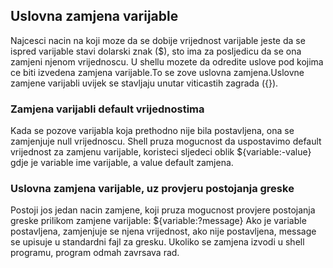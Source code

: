 ## Uslovna zamjena varijable
Najcesci nacin na koji moze da se dobije vrijednost varijable jeste da se ispred varijable stavi dolarski znak ($), sto ima za posljedicu da se ona zamjeni njenom vrijednoscu.
U shellu mozete da odredite uslove pod kojima ce biti izvedena zamjena varijable.To se zove uslovna zamjena.Uslovne zamjene varijabli uvijek se stavljaju unutar viticastih zagrada ({}).

### Zamjena varijabli default vrijednostima

Kada se pozove varijabla koja prethodno nije bila postavljena, ona se zamjenjuje null vrijednoscu.
Shell pruza mogucnost da uspostavimo default vrijednost za zamjenu varijable, koristeci sljedeci oblik ${variable:-value} gdje je variable ime varijable, a value default zamjena.

### Uslovna zamjena varijable, uz provjeru postojanja greske

Postoji jos jedan nacin zamjene, koji pruza mogucnost provjere postojanja greske prilikom zamjene varijable: ${variable:?message}
Ako je variable postavljena, zamjenjuje se njena vrijednost, ako nije postavljena, message se upisuje u standardni fajl za gresku. Ukoliko se zamjena izvodi u shell programu, program odmah zavrsava rad.

